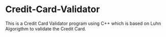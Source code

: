 # Credit-Card-Validator
This is a Credit Card Validator program using C++ which is based on Luhn Algorigthm to validate the Credit Card.

